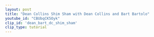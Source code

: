 ```yaml
---
layout: post
title: "Dean Collins Shim Sham with Dean Collins and Bart Bartolo"
youtube_id: "CBUbqCK5Oyk"
clip_id: 'dean_bart_dc_shim_sham'
clip_type: tutorial
---
```


